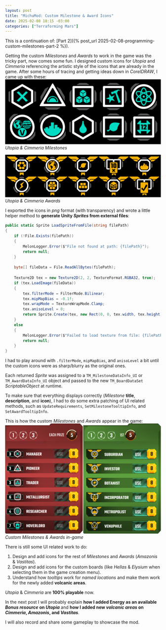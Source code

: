 ```yaml
---
layout: post
title: "MichuMod: Custom Milestone & Award Icons"
date: 2025-02-08 18:15 -03:00
categories: ["Terraforming Mars"]
---
```


This is a continuation of: [Part 2]({% post_url 2025-02-08-programming-custom-milestones-part-2 %}).

Getting the custom *Milestones* and *Awards* to work in the game was the tricky part, now comes some fun. I designed custom icons for *Utopia* and *Cimmeria* referencing the artistic style of the icons that are already in the game. After some hours of tracing and getting ideas down in *CorelDRAW*, I came up with these:
![Utopia & Cimmeria Milestone Icons](/assets/images/michumod_milestone_icons_utopia_cimmeria.jpg)
*Utopia & Cimmeria Milestones*

![Utopia & Cimmeria Award Icons](/assets/images/michumod_award_icons_utopia_cimmeria.jpg)
*Utopia & Cimmeria Awards*

I exported the icons in *png* format (with transparency) and wrote a little helper method to **generate Unity *Sprites* from external files**:
```csharp
public static Sprite LoadSpriteFromFile(string filePath)
{
    if (!File.Exists(filePath))
    {
        MelonLogger.Error($"File not found at path: {filePath}");
        return null;
    }

    byte[] fileData = File.ReadAllBytes(filePath);

    Texture2D tex = new Texture2D(2, 2, TextureFormat.RGBA32, true);
    if (tex.LoadImage(fileData))
    {
        tex.filterMode = FilterMode.Bilinear;
        tex.mipMapBias = -0.1f;
        tex.wrapMode = TextureWrapMode.Clamp;
        tex.anisoLevel = 0;
        return Sprite.Create(tex, new Rect(0, 0, tex.width, tex.height), new Vector2(0.5f, 0.5f));
    }
    else
    {
        MelonLogger.Error($"Failed to load texture from file: {filePath}");
        return null;
    }
}
```

I had to play around with `.filterMode`, `mipMapBias`, and `anisoLevel` a bit until the custom icons were as sharp/blurry as the original ones.

Each returned *Sprite* was assigned to a `TM_MilestoneDataInfo_UI` or `TM_AwardDataInfo_UI` object and passed to the new `TM_BoardDataSet` *ScriptableObject* at runtime.

To make sure that everything displays correctly (*Milestone* **title**, **description**, and **icon**), I had to do some extra patching of UI related methods, such as `UpdateRequirements`, `SetMilestoneTooltipInfo`, and `SetAwardTooltipInfo`.

This is how the custom *Milestones* and *Awards* appear in the game:
![Utopia & Cimmeria Milestones/Awards in game](/assets/images/michumod_milestones_awards_in_game.png)
*Custom Milestones & Awards in-game*

There is still some UI related work to do:
1. Design and add icons for the rest of *Milestones* and *Awards* (*Amazonis* & *Vastitas*).
2. Design and add icons for the custom boards (like *Hellas* & *Elysium* when selecting them in the game creation menu).
3. Understand how *tooltips* work for *named locations* and make them work for the newly added **volcanic areas**.

*Utopia* & *Cimmeria* are **100% playable** now.

In the next post I will probably explain **how I added Energy as an available *Bonus resource* on *Utopia*** and **how I added new *volcanic areas* on *Cimmeria*, *Amazonis*, and *Vastitas***.

I will also record and share some gameplay to showcase the mod.